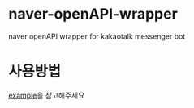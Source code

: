 # naver-openAPI-wrapper
naver openAPI wrapper for kakaotalk messenger bot

# 사용방법
[example](https://github.com/bmcyver/naver-openAPI-wrapper/blob/main/example)을 참고해주세요
